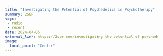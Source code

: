 ```yaml
---
title: "Investigating the Potential of Psychedelics in Psychotherapy"
summary: 2SER
tags:
 - radio
 - recent
date: 2024-04-05
external_link: https://2ser.com/investigating-the-potential-of-psychedelics-in-psychotherapy-with-dr-vince-polito/
image:
  focal_point: "Center"
---
```

